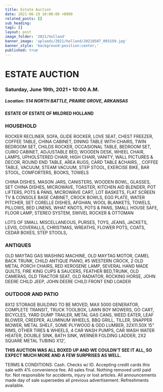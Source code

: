 ```yaml
---
title: Estate Auction
date: 2021-06-19 10:00:00 +0000
related_posts: []
sub_heading:  
tags: []
layout: post
image_folder: '2021/holland'
banner_image: 'uploads/2021/holland/20210507_093159.jpg'
banner_style: 'background-position:center;'
published: true
---
```

# ESTATE AUCTION
### Saturday, June 19th, 2021 • 10:00 A.M.

##### **Location:** 514 NORTH BATTLE, PRAIRIE GROVE, ARKANSAS

__ESTATE OF ESTATE OF MILDRED HOLLAND__
<!--header-->
### HOUSEHOLD
ROCKER RECLINER, SOFA, GLIDE ROCKER, LOVE SEAT, CHEST FREEZER, COFFEE TABLE, CHINA CABINET, DINING TABLE WITH CHAIRS, TWIN BEDROOM SET, CHILDS ROCKER, OCCASIONAL TABLE, BEDROOM SET, CURIO CABINET, ADJUSTABLE BED, WOODEN DESK, WHEEL CHAIR, LAMPS, UPHOLSTERED CHAIR, HIGH CHAIR, VANITY, WALL PICTURES & DECOR, ROUND END TABLE, AREA RUGS, CARD TABLE &CHAIRS, , COFFEE TABLE, VACUUM, STEAM VACUUM, STEP STOOL, EXERCISE BIKE, BAR STOOL, COMFORTERS, BOOKS, TOWELS

<!--break-->
CHINA DISHES, MASON JARS, CANISTERS, WOODEN BOWL, GLASSES, SET CHINA DISHES,  MICROWAVE, TOASTER, KITCHEN AID BLENDER, POT LIFTERS, POTS & PANS, MICROWAVE CART,  LOT BASKETS, FLAT SCREEN TV & CONSOLE BASE CABINET, CROCK BOWLS, EGG PLATE, WATER PITCHER,  SET CORELLE DISHES, AFGHAN, WOOL BLANKETS, TOWELS, PILLOWS, BED LINENS, WHAT KNOTS, POTS & PANS, SMALL HOUSE SAFE,  FLOOR LAMP,  STEREO SYSTEM, SWIVEL ROCKER & OTTOMAN

LOTS OF SMALL MISCELLANEOUS, PURSES, TOYS, JEANS, JACKETS, LEVIS, COVERALLS, CHRISTMAS, WREATHS, FLOWER POTS, COATS, CEDAR BOXES, STEP STOOLS,

### ANTIQUES
OLD MAYTAG GAS WASHING MACHINE, OLD MAYTAG MOTOR, CAMEL BACK  TRUNK, CHILD ANTIQUE PIANO, #5 WESTERN CROCK, 2 OLD METAL PORCH CHAIRS, RED KEROSENE LAMP, SEVERAL HAND MADE QUILTS, FIRE KING CUPS & SAUCERS, FEATHER BED,TRUNK, OLD CAMERAS, OLD TRACTOR SEAT, OLD RADIATOR, ROCKING HORSE, JOHN DEERE CHILD JEEP, JOHN DEERE CHILD FRONT END LOADER

### OUTDOOR AND PATIO
8X12 STORAGE BUILDING TO BE MOVED, MAX 5000 GENERATOR, COMPLETE TRANSIT, TRUCK TOOLBOX, LAWN BOY MOWERS, GO CART,  BICYCLES, YARD DUMP TRAILER, METAL GAS CANS, WEED EATER, LEAF BLOWER, CREEPER, ALUMINUM WHEELS, BBQ GRILL, TILLER,  SNAPPER MOWER, METAL SHELF, SOME PLYWOOD & ODD LUMBER, 32X11.50X 15” RIMS, OTHER TIRES & WHEELS, 4 CAR WASH PUMPS, CAR WASH WATER HEATER, DOUBLE SINK, BATH SINK, WERNER FOLDING LADDER, 2X2 SQUARE METAL TUBING X12’, 


__THIS AUCTION WAS ALL BOXED UP AND WE COULDN’T SEE IT ALL, SO EXPECT MUCH MORE AND A FEW SURPRISES AS WELL.__

TERMS & CONDITIONS: Cash. Checks w/ ID. Accepting credit cards this sale with 4% convenience fee. All sales final. Nothing removed until paid for. Not responsible for accidents, injury or lost articles. All announcements made day of sale supersedes all previous advertisement. Refreshments available. 

